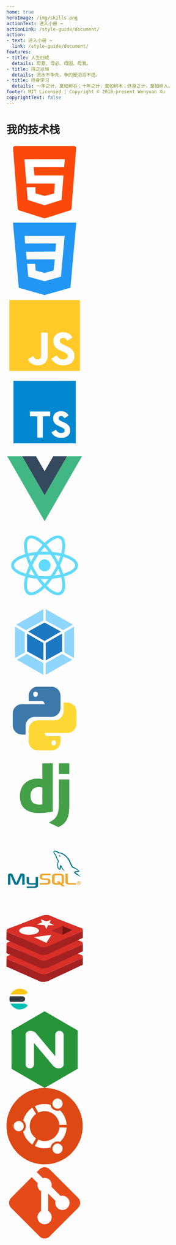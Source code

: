 ```yaml
---
home: true
heroImage: /img/skills.png
actionText: 进入小册 →
actionLink: /style-guide/document/
action:
- text: 进入小册 →
  link: /style-guide/document/
features:
- title: 人生四戒
  details: 毋意、毋必、毋固、毋我。
- title: 持之以恒
  details: 流水不争先，争的是滔滔不绝。
- title: 终身学习
  details: 一年之计，莫如树谷；十年之计，莫如树木；终身之计，莫如树人。
footer: MIT Licensed | Copyright © 2018-present Wenyuan Xu
copyrightText: false
---
```


<div class="tech-stack">
  <h1>我的技术栈</h1>
  <div class="tech-logo">
    <div class="tech-logo-icon" data-tooltip="HTML 5">
      <svg t="1594449205433" class="icon" viewBox="0 0 1024 1024" version="1.1" xmlns="http://www.w3.org/2000/svg" p-id="1511" width="200" height="200"><path d="M89.088 59.392l62.464 803.84c1.024 12.288 9.216 22.528 20.48 25.6L502.784 993.28c6.144 2.048 12.288 2.048 18.432 0l330.752-104.448c11.264-4.096 19.456-14.336 20.48-25.6l62.464-803.84c1.024-17.408-12.288-31.744-29.696-31.744H118.784c-17.408 0-31.744 14.336-29.696 31.744z" fill="#FC490B" p-id="1512"></path><path d="M774.144 309.248h-409.6l12.288 113.664h388.096l-25.6 325.632-227.328 71.68-227.328-71.68-13.312-169.984h118.784v82.944l124.928 33.792 123.904-33.792 10.24-132.096H267.264L241.664 204.8h540.672z" fill="#FFFFFF" p-id="1513"></path></svg>
    </div>
    <div class="tech-logo-icon" data-tooltip="CSS 3">
      <svg t="1594449320423" class="icon" viewBox="0 0 1024 1024" version="1.1" xmlns="http://www.w3.org/2000/svg" p-id="5999" width="200" height="200"><path d="M88.064 27.648l77.824 871.424L512 996.352l346.112-97.28 77.824-871.424z" fill="#2196F3" p-id="6000"></path><path d="M771.072 312.32l-10.24 109.568-29.696 328.704L512 811.008l-220.16-60.416-14.336-172.032h107.52l7.168 89.088L512 700.416l119.808-32.768 16.384-148.48-375.808 1.024-11.264-101.376 395.264-4.096 8.192-108.544-413.696 1.024-7.168-101.376h536.576z" fill="#FAFAFA" p-id="6001"></path></svg>
    </div>
    <div class="tech-logo-icon" data-tooltip="JavaScript">
      <svg t="1594452832532" class="icon" viewBox="0 0 1024 1024" version="1.1" xmlns="http://www.w3.org/2000/svg" p-id="978" width="200" height="200"><path d="M38.56886067 38.56886067h946.86227866v946.86227866H38.56886067V38.56886067m248.81436505 791.1560377c21.04138438 44.71294135 62.5981169 81.53536248 133.61278901 81.53536246 78.9051899 0 133.08675402-42.08276753 133.08675281-134.13882281v-304.04799797h-89.42588147V775.01729921c0 45.23897512-18.41121055 56.81173672-47.34311392 56.81173673-30.51000717 0-43.13483754-21.04138438-57.33777176-45.76501015l-72.59277467 43.66087258m314.56869076-9.4686228c26.30172955 51.55139031 79.4312249 91.00398527 162.54469117 91.00398526 84.16553629 0 147.28968821-43.66087133 147.2896882-124.14416501 0-74.17087849-42.60880254-107.31105826-118.35778483-139.92520422l-22.09345319-9.46862279c-38.40052617-16.307073-54.70759791-27.35379957-54.70759912-53.65552911 0-21.56741817 16.307073-38.40052617 42.60880252-38.40052493 25.24966076 0 42.08276753 11.04672657 57.33777173 38.40052493l68.91053209-45.76501015c-28.93190337-50.49932154-69.96260211-69.96260211-126.24830382-69.96260088-79.4312249 0-130.45658021 50.49932154-130.45658019 117.30571482 0 72.5927747 42.60880254 106.78502324 106.78502324 134.13882281l22.09345315 9.46862278c41.03069875 17.88517679 65.22829073 28.93190337 65.22829072 59.44191054 0 25.24966076-23.67155698 43.66087133-60.49397931 43.66087133-43.66087133 0-68.91053209-22.61948818-87.84777766-54.18156414l-72.5927747 42.08276876z" fill="#FFCA28" p-id="979"></path></svg>
    </div>
    <div class="tech-logo-icon" data-tooltip="TypeScript">
      <svg t="1625995896568" class="icon" viewBox="0 0 1024 1024" version="1.1" xmlns="http://www.w3.org/2000/svg" p-id="4145" width="200" height="200"><path d="M94.208 94.208v835.584h835.584V94.208H94.208z m634.92096 405.85216v0.012288c8.011776 0.024576 17.119232 0.436224 23.967744 1.179648 27.891712 3.016704 49.6128 15.050752 68.091904 37.715968 9.201664 11.290624 12.34944 16.2304 11.679744 18.343936-0.432128 1.363968-6.746112 5.885952-26.820608 19.21024-19.720192 13.092864-26.07104 17.014784-27.5456 17.014784-1.497088 0-4.614144-3.207168-9.105408-9.365504-8.6528-11.855872-17.485824-17.266688-31.13984-19.070976-14.68416-1.9456-27.856896 2.68288-34.308096 12.058624-5.515264 8.011776-6.3488 20.901888-1.96608 30.26944 5.07904 10.848256 14.270464 16.846848 49.494016 32.290816 40.624128 17.813504 61.210624 30.005248 76.204032 45.13792 16.146432 16.293888 24.326144 35.106816 26.83904 61.718528 1.226752 12.972032-0.272384 28.34432-3.98336 40.843264-9.10336 30.640128-33.66912 53.075968-69.67296 63.635456-9.95328 2.9184-19.214336 4.661248-28.37504 5.332992-13.985792 1.030144-34.002944 0.462848-46.051328-1.29024-30.482432-4.442112-64.892928-22.17984-82.051072-42.2912-8.423424-9.873408-19.177472-26.12224-19.177472-28.9792 0-1.380352 0.684032-2.164736 3.391488-3.885056 8.032256-5.103616 54.054912-31.412224 54.94784-31.412224 0.540672 0 2.945024 2.832384 5.341184 6.295552 5.429248 7.839744 18.78016 21.313536 25.567232 25.808896 5.543936 3.672064 12.634112 6.619136 21.051392 8.747008 4.820992 1.202176 7.3728 1.417216 17.891328 1.417216 10.747904-0.004096 12.951552-0.18432 17.760256-1.476608 12.71808-3.422208 22.644736-10.50624 26.851328-19.156992 1.8432-3.7376 1.880064-4.204544 1.880064-13.27104v-9.40032l-2.260992-4.48512c-5.474304-10.866688-17.270784-18.323456-54.56896-34.47808-17.13152-7.421952-38.11328-17.885184-46.30528-23.0912-18.696192-11.880448-31.653888-25.462784-40.157184-42.088448-8.45824-16.533504-9.71776-22.687744-9.73824-47.548416-0.02048-19.462144-0.053248-19.222528 3.975168-31.643648 3.65568-11.272192 11.139072-23.863296 19.400704-32.64512 16.4864-17.524736 40.577024-28.788736 66.367488-31.029248 3.29728-0.313344 7.716864-0.434176 12.52352-0.41984z m-221.92128 3.844096h0.008192c49.670144 0.024576 78.143488 0.196608 78.600192 0.483328 0.86016 0.53248 0.968704 4.855808 0.968704 32.444416v31.827968l-49.563648 0.180224-49.563648 0.180224v140.724224c0 77.400064-0.157696 141.185024-0.372736 141.748224-0.350208 0.948224-4.163584 1.019904-36.41344 1.019904h-36.018176l-0.372736-1.45408c-0.239616-0.79872-0.415744-64.587776-0.41984-141.750272l-0.012288-140.296192-49.5616-0.176128-49.565696-0.180224v-31.451136c0-24.94464 0.172032-31.625216 0.837632-32.288768 0.681984-0.702464 25.976832-0.882688 134.967296-0.991232 21.01248-0.02048 39.92576-0.03072 56.48384-0.02048z" fill="#0288D1" p-id="4146"></path></svg>
    </div>
    <div class="tech-logo-icon" data-tooltip="Vue.js">
      <svg t="1594449992255" class="icon" viewBox="0 0 1024 1024" version="1.1" xmlns="http://www.w3.org/2000/svg" p-id="1022" width="200" height="200"><path d="M627.85285817 77.66360895h185.07382266L512 598.88964363 211.07331917 77.66360895H10.45553197L512 946.33639105l501.54446803-868.78460919z" fill="#41B883" p-id="1023"></path><path d="M812.92668083 77.66360895H627.85285817L512 278.28139617 396.14714183 77.66360895H211.07331917L512 598.88964363z" fill="#34495E" p-id="1024"></path></svg>
    </div>
    <div class="tech-logo-icon" data-tooltip="React">
      <svg t="1628346090690" class="icon" viewBox="0 0 1024 1024" version="1.1" xmlns="http://www.w3.org/2000/svg" p-id="9901" width="200" height="200"><path d="M512 511.8m-80 0a80 80 0 1 0 160 0 80 80 0 1 0-160 0Z" fill="#61DAFB" p-id="9902"></path><path d="M960.5 511.8c0-62.8-73.8-117.2-188.5-150.1 28.9-115.8 18.7-206.9-35.7-238.3-54.5-31.4-138.5 5.3-224.3 88.2-85.8-82.9-169.8-119.6-224.3-88.2-54.4 31.4-64.6 122.6-35.7 238.3C137.3 394.6 63.5 449 63.5 511.8S137.3 629 252 661.9c-28.9 115.7-18.7 206.9 35.7 238.3 13.4 7.8 28.6 11.6 45.2 11.6 39.7 0 87.8-21.8 140-64.2 13-10.6 26.1-22.6 39.1-35.2 13 12.6 26.1 24.6 39.1 35.2 52.2 42.4 100.2 64.2 140 64.2 16.6 0 31.8-3.8 45.2-11.6 54.4-31.4 64.6-122.5 35.7-238.3 114.7-32.9 188.5-87.3 188.5-150.1zM716.8 157.2c35.3 20.4 42.7 94.3 17.6 194.8-36.7-8.4-76.7-14.7-119.3-18.6-24.7-34.9-50.2-66.4-75.8-94 59.2-57.3 114.2-88.4 152-88.4 9.6-0.1 18.2 2 25.5 6.2zM637 584c-13.8 24-28.4 47-43.3 69-26.1 2-53.3 3.1-81.7 3.1-28.3 0-55.5-1.1-81.6-3.1-15-22-29.5-45.1-43.3-69-14.1-24.5-26.7-48.6-38.1-72.2 11.4-23.6 24-47.7 38.1-72.2 14.1-24.5 28.7-47.4 43.4-69.1 26.1-2 53.3-3.1 81.6-3.1 28.3 0 55.5 1.1 81.6 3.1 14.7 21.6 29.3 44.6 43.4 69 14.1 24.5 26.7 48.6 38.1 72.2-11.5 23.7-24.1 47.8-38.2 72.3z m58.8-26.4c11.2 26.6 20.4 52.1 28 76.5-24.9 5.6-51.7 10.4-80.3 14 9.3-14.5 18.4-29.3 27.3-44.6 8.8-15.4 17.1-30.7 25-45.9zM512 756.5c-17.7-19.2-35.1-40.1-52.2-62.6 17.1 0.8 34.5 1.3 52.2 1.3 17.7 0 35.1-0.5 52.2-1.3-17.1 22.5-34.5 43.4-52.2 62.6zM380.5 648.1c-28.6-3.6-55.3-8.4-80.3-14 7.6-24.4 16.8-49.9 28-76.5 7.9 15.2 16.1 30.5 25 45.9 8.9 15.2 18 30 27.3 44.6zM328.2 466c-11.2-26.6-20.4-52.1-28-76.5 24.9-5.6 51.6-10.4 80.2-14-9.2 14.4-18.4 29.2-27.2 44.6-8.8 15.4-17.1 30.7-25 45.9zM512 267.1c17.3 18.7 34.8 39.8 52.1 62.7-17.1-0.8-34.4-1.3-52.1-1.3-17.7 0-35 0.5-52.1 1.3 17.3-22.9 34.8-44 52.1-62.7z m158.7 153c-8.9-15.3-18-30.1-27.2-44.6 28.6 3.6 55.3 8.4 80.2 14-7.6 24.4-16.8 49.9-28 76.5-7.8-15.2-16.1-30.5-25-45.9zM307.2 157.2c7.2-4.2 15.8-6.2 25.6-6.2 37.8 0 92.7 31.1 151.9 88.4-25.6 27.6-51.1 59.2-75.8 94-42.5 3.9-82.6 10.2-119.3 18.6-25.1-100.6-17.6-174.5 17.6-194.8zM102.5 511.8c0-40.8 60.3-84.2 160-112.6 11.1 36 25.6 73.8 43.5 112.6-17.8 38.8-32.4 76.6-43.5 112.6-99.7-28.4-160-71.9-160-112.6z m345.8 305.5c-59.7 48.5-111.1 66.4-141.1 49.2-35.3-20.4-42.7-94.3-17.6-194.8 36.7 8.4 76.7 14.7 119.3 18.6 24.4 34.5 49.9 66.1 75.8 94.2-12.1 11.7-24.2 22.9-36.4 32.8z m268.5 49.2c-29.9 17.3-81.4-0.6-141.1-49.2-12.1-9.9-24.3-21.1-36.5-32.8 26-28.1 51.4-59.7 75.8-94.2 42.5-3.9 82.6-10.2 119.3-18.7 25.2 100.6 17.7 174.5-17.5 194.9z m44.8-242.1c-11.1-36-25.6-73.8-43.5-112.6 17.8-38.8 32.4-76.6 43.5-112.6 99.7 28.5 160 71.9 160 112.6-0.1 40.7-60.4 84.2-160 112.6z" fill="#61DAFB" p-id="9903"></path></svg>
    </div>
    <div class="tech-logo-icon" data-tooltip="Webpack">
      <svg t="1622560777342" class="icon" viewBox="0 0 1024 1024" version="1.1" xmlns="http://www.w3.org/2000/svg" p-id="1108" width="200" height="200"><path d="M882.23288889 749.45422222L526.90488889 950.38577778V793.94133333l221.41155556-121.856 133.91644444 77.36888889z m24.34844444-22.07288889V307.08622222l-129.93422222 75.09333333v270.22222223l129.93422222 74.97955555z m-766.17955555 22.07288889l355.328 201.04533333V793.94133333L274.20444445 672.08533333l-133.80266667 77.36888889zM116.05333333 727.38133333V307.08622222l129.93422222 75.09333333v270.22222223L116.05333333 727.38133333z m15.24622222-447.60177778l364.43022223-206.16533333v151.32444445L262.144 353.39377778l-1.82044445 1.024c0 0.11377778-129.024-74.63822222-129.024-74.63822223z m760.03555556 0L526.90488889 73.728v151.32444445l233.472 128.34133333 1.82044444 1.024 129.13777778-74.63822223z" fill="#8ED6FB" p-id="1109"></path><path d="M495.72977778 758.21511111l-218.45333333-120.14933333V400.15644445l218.45333333 126.17955555v231.87911111z m31.17511111 0l218.45333333-120.03555556V400.15644445l-218.45333333 126.17955555v231.87911111zM291.95377778 372.62222222l219.24977777-120.49066667L730.45333333 372.62222222 511.31733333 499.25688889 291.95377778 372.62222222z" fill="#1C78C0" p-id="1110"></path></svg>
    </div>
    <div class="tech-logo-icon" data-tooltip="Python">
      <svg t="1597990804379" class="icon" viewBox="0 0 1024 1024" version="1.1" xmlns="http://www.w3.org/2000/svg" p-id="3374" width="200" height="200"><path d="M420.693333 85.333333C353.28 85.333333 298.666667 139.946667 298.666667 207.36v71.68h183.04c16.64 0 30.293333 24.32 30.293333 40.96H207.36C139.946667 320 85.333333 374.613333 85.333333 442.026667v161.322666c0 67.413333 54.613333 122.026667 122.026667 122.026667h50.346667v-114.346667c0-67.413333 54.186667-122.026667 121.6-122.026666h224c67.413333 0 122.026667-54.229333 122.026666-121.642667V207.36C725.333333 139.946667 670.72 85.333333 603.306667 85.333333z m-30.72 68.693334c17.066667 0 30.72 5.12 30.72 30.293333s-13.653333 38.016-30.72 38.016c-16.64 0-30.293333-12.8-30.293333-37.973333s13.653333-30.336 30.293333-30.336z" fill="#3C78AA" p-id="3375"></path><path d="M766.250667 298.666667v114.346666a121.6 121.6 0 0 1-121.6 121.984H420.693333A121.6 121.6 0 0 0 298.666667 656.597333v160a122.026667 122.026667 0 0 0 122.026666 122.026667h182.613334A122.026667 122.026667 0 0 0 725.333333 816.64v-71.68h-183.082666c-16.64 0-30.250667-24.32-30.250667-40.96h304.64A122.026667 122.026667 0 0 0 938.666667 581.973333v-161.28a122.026667 122.026667 0 0 0-122.026667-122.026666zM354.986667 491.221333l-0.170667 0.170667c0.512-0.085333 1.066667-0.042667 1.621333-0.170667z m279.04 310.442667c16.64 0 30.293333 12.8 30.293333 37.973333a30.293333 30.293333 0 0 1-30.293333 30.293334c-17.066667 0-30.72-5.12-30.72-30.293334s13.653333-37.973333 30.72-37.973333z" fill="#FDD835" p-id="3376"></path></svg>
    </div>
    <div class="tech-logo-icon" data-tooltip="Django">
      <svg t="1597990902539" class="icon" viewBox="0 0 1024 1024" version="1.1" xmlns="http://www.w3.org/2000/svg" p-id="3649" width="200" height="200"><path d="M481.655483 85.33675h139.530244v645.870954c-71.577602 13.585067-124.129284 19.022507-181.210459 19.022508-170.342406-0.003413-259.133449-77.004803-259.133449-224.699741 0-142.254085 94.23531-234.663261 240.100702-234.663261 22.650881 0 39.867735 1.809067 60.706135 7.243093z m0 325.102944c-16.308907-5.430614-29.900801-7.243094-47.114242-7.243094-70.673069 0-111.445337 43.492695-111.445337 119.596377 0 74.301442 38.963201 115.070297 110.53739 115.070298 15.394134 0 28.088321-0.904533 48.018775-3.618134z" fill="#43A047" p-id="3650"></path><path d="M843.168455 300.817077v323.457717c0 111.445337-8.154454 164.898139-32.614401 211.114674-22.654294 44.404055-52.558508 72.482136-114.165764 103.294297l-129.570138-61.610669c61.610669-28.992854 91.51147-54.357335 110.537391-93.330777 19.937281-39.864321 26.282668-86.070616 26.282667-207.482886V300.823903z m-139.526832-214.732807h139.526832v143.155204h-139.526832z" fill="#43A047" p-id="3651"></path></svg>
    </div>
    <div class="tech-logo-icon" data-tooltip="MySQL">
      <svg t="1597992373909" class="icon" viewBox="0 0 1024 1024" version="1.1" xmlns="http://www.w3.org/2000/svg" p-id="9841" width="200" height="200"><path d="M715.8 312.4l-5.6-11.7c-2.4-3.4-5.9-6-7.9-10h-0.6v-0.6c3.3-0.8 6.7-1.2 10.1-1.1 2 1.9 5.1 3.3 6.7 5.6 1.2 1.7 1.4 3.6 2.8 5 0 5.9-1.6 9.8-5.1 12.3 0.2-0.1-0.4 0.5-0.4 0.5z m251.9 251.1c-9.3-5.9-20.1-9.2-29.8-15.1-5.4-3.3-10.7-7.4-15.7-11.2-4.7-3.5-9.9-10.1-12.9-15.1-1.6-2.6-1.9-5.7-3.9-7.8 0.6-4.6 6.4-4.6 10.1-6.1 12.9-5.4 28-7.2 47.8-6.7-0.6-5-12.9-11.2-16.9-13.9-8-5.6-16.2-11.6-24.7-16.8-4.5-2.7-12.2-4.7-16.9-6.7-6.7-2.8-21.5-5.5-25.3-10.6-7.3-9.6-12.3-21.3-17.4-32.9-5.2-11.6-11.7-23.8-16.9-35.7-2.6-5.9-3.8-11.2-6.7-16.7-18.1-34.5-44.6-63.4-77-83.7-10.6-6.7-22.4-12.8-35.4-16.7-7.4-2.2-16.3-1-24.2-2.8h-5.1c-4.4-1.3-8.1-6-11.8-8.4-7.6-5-15.2-8.6-24.2-12.3-3.4-1.4-12.5-4.7-15.7-2.2-1.9 0.6-2.8 1.4-3.4 3.3-1.9 2.9-0.2 7.3 1.1 10 3.6 7.8 8.8 12.5 13.5 19 4.2 5.8 9.3 12.4 12.4 19 6.3 13.7 9.2 28.9 15.2 42.4 2.3 5.2 5.7 11.1 9 15.6 2.7 3.6 7.5 6.4 9 11.2 3.1 4.8-4.5 21.1-6.2 26.2-6.5 20-5.1 47.9 2.2 65.3 2.9 6.9 5.7 14.9 13.5 16.7 0.6-0.4 0.1-0.2 1.1-0.5 1.7-13.4 2.2-26.3 6.7-36.8 2.8-6.6 8.2-11.1 11.8-16.7 2.7 1.5 2.6 6 3.9 8.9 3.3 7.6 6.8 15.9 10.7 23.4 8.3 15.7 17.3 30.8 27.6 44.6 3.6 4.9 8.5 10.2 12.9 14.5 1.9 1.8 4.2 2.8 5.6 5h0.6v0.6c-7.6-2.6-12.1-10.1-18-14.5-11.3-8.4-24.6-21-32-32.9l-10.1-20.1v-0.6c-1.4 1.9-1 3.9-1.7 6.7-3.2 12.3-0.7 26.2-11.8 30.7-12.7 5.1-21.9-8.3-25.9-14.5-12.8-20.3-16.1-54.5-7.3-82 1.9-6.1 2.1-13.6 5.6-18.4-0.6-4.3-4.1-5.6-6.2-8.4-3.4-4.6-6.3-10-9-15.1-5.3-10.1-8.8-22-12.9-32.9-1.7-4.4-2-8.6-3.9-12.8-2.9-6.4-8.2-12.7-12.4-18.4-5.9-8.1-22.3-23.7-15.7-39.6 10.4-25.3 46.6-6.1 60.7 2.8 3.5 2.2 7.5 6.8 11.2 8.4l18.6 1.1c11.5 2.7 22.4 4.8 31.5 10 42.6 24.7 70 49.9 95.6 91.5 5.3 8.7 8.1 18.2 12.4 27.9 6.3 14.4 13 28.5 20.3 42.4 3.4 6.4 5.8 13.5 10.1 19 1.8 2.3 6.8 3.1 9.6 4.5 8.3 4.2 18 7.3 25.9 12.3 14.2 8.9 27.9 19.5 40.5 30.1 4.8 4.1 8 10 12.4 14.5v2.2c-3.9 1.1-7.9 2.2-11.8 3.3-8.7 2.2-16.3 1.7-24.7 3.9-5 1.3-11.4 3.3-16.9 3.9l0.6 0.5c3.2 8.9 20.4 16.3 28.1 21.8 9.6 6.9 18.7 15.1 25.9 24.5l7.3 7.3c1.7 2.4 2.1 5.5 3.9 7.8v0.5c-3.4-1.2-5.2-4.2-7.9-6.1-5.7-3.8-11.1-8.1-16.6-11.6zM373 728.9H271.4v-21.5h101.7c20.7-2.2 18.3-12.4 18.3-15.8v-8.4h-68.3c-31.8-0.3-52.1-14.1-52.3-29.9 0-1.5 0.7-71 0-71.6H303v69.5c-0.3 3.8 1.2 12.6 18.8 12.9 9 0.1 69.4 0 69.9 0v-82.7h32.2c0.2 0 0 112.8 0 113.3 0.2 27.7-34.8 33.7-50.9 34.2zM211.8 558.2L162 668.1c-5.9 13.3-13.6 18-29.4 18-15.8 0-23.8-4.7-29.7-18L53.2 558.2v126.1H21V558.4c0-12.3 4.9-18.2 15.2-21.3 24.4-7.6 41.1-1 48.2 15.3l47.3 108.5 48.9-108.5c7.4-16.4 23.8-22.9 48.3-15.3 10.2 3.1 15.2 9 15.2 21.3v125.9h-32.2l-0.1-126.1z" fill="#00758F" p-id="9842"></path><path d="M659.8 536.6h61.1c3.1 0 5.9 0.2 9 0.6 27 3.7 40.6 15.4 40.6 34.7v75.9c0 15.6-5.8 24-19.1 29.5l31.7 28.4h-37.3l-25.6-23-25.8 1.6H660c-6.4 0-12.8-0.9-18.9-2.7-20.5-5.5-30.4-16.2-30.4-33.8v-75.9c0-19.3 13.6-31 40.6-34.7 2.6-0.4 5.7-0.6 8.5-0.6z m-14.6 109.3c0 1 0.3 2.1 0.6 3.3 1.9 8.8 10.2 13.7 22.9 13.7H698l-26.8-24.1h37.3l23.4 21c4.3-2.3 7.2-5.8 8.2-10.3 0.3-1 0.3-2.1 0.3-3.1v-72.8c0-0.8 0-1.9-0.3-2.9-1.9-8.2-10.2-12.9-22.6-12.9h-48.7c-14.3 0-23.6 6.2-23.6 15.8v72.3z m-148.9-88.1c-11.5 1-14.9 2.9-16.4 9.4-0.3 1-0.3 1.9-0.3 2.7v14.5c0 1 0 1.8 0.3 2.9 1.5 8.6 7.7 12.5 20.7 12.5h39c9.6 0 19.5 1.6 27.5 4.7 15.2 5.7 22.9 14.3 22.9 23.5v23.3c0 11.3-6.8 19.9-20.7 26.2-8.3 3.9-18.9 6.1-29.7 6.1h-92.5v-21.3h88.8c1.2 0 2.2-0.2 3.4-0.2 6.2-0.4 10.8-2.1 13.6-4.5 3.1-2.5 4.6-5.3 4.6-7.6v-18.6c0-2.2-0.9-4.3-2.5-5.7-3.1-3.7-7.4-5.5-17.6-6.3-0.9-0.2-2.2-0.2-3.4-0.2h-33.4c-3.1 0-6.2-0.2-9.3-0.4-27.5-2.9-43.9-15.1-43.9-29.5v-18.6c0-16.4 8.4-25.8 27.5-31.7 6.2-1.8 13-2.7 26-2.7h90.3v21.3h-91.9c-0.9 0-2.1 0.2-3 0.2z m326.5 88.6c0 11.3 7.1 16 26 16h84.4v21.3h-83.8c-3.1 0-6.2-0.2-9.3-0.4-33.1-2.4-49.5-14.7-49.5-36.6V536.3h32.2v110.1z m149.2-8.2c12.5 0 23.7 9.5 23.7 23.5 0 14.1-11.2 23.5-23.7 23.5s-23.7-9.5-23.7-23.5 11.2-23.5 23.7-23.5z m0 42.2c10.2 0 18.4-8 18.4-18.6 0-10.7-8.2-18.6-18.4-18.6-10.3 0-18.4 8-18.4 18.6 0.1 10.6 8.1 18.6 18.4 18.6z m11.3-24.3c0 4.9-3.2 6.9-7.3 7.3l7.8 11.8h-5.3l-7.1-11.6h-4.2v11.6h-4.5v-26.9h10.6c6.5 0 10 2.3 10 7.8z m-16.2-4v7.7h4.9c3.4 0 6.4-0.3 6.4-4.1 0-3.1-3.3-3.6-6-3.6h-5.3z" fill="#F2A72F" p-id="9843"></path></svg>
    </div>
    <div class="tech-logo-icon" data-tooltip="Redis">
      <svg t="1651213212000" class="icon" viewBox="0 0 1173 1024" version="1.1" xmlns="http://www.w3.org/2000/svg" p-id="1281" width="200" height="200"><path d="M1.914402 656.839666L0 789.329468l516.178817 226.592549s55.03905 26.933652 151.072702-17.559685c60.369668-28.055887 505.89716-236.560641 505.897159-236.560641v-126.548555s0.775663 16.850036-12.872701 24.441629-543.69009 239.547768-543.69009 239.547767-43.024528 14.737593-80.223334 0.544615c-13.202771-5.033556-93.195056-42.182852-198.2396-87.781921-151.171723-65.601266-326.108432-139.421257-326.108432-139.421257s-8.845856-7.608097-10.100119-15.744303z" fill="#A42122" p-id="1282"></path><path d="M534.530668 426.797893s78.061381-32.792381 148.333127 0 477.808265 188.931646 477.808265 188.931646 35.911536 29.706234-14.06095 51.540315-538.706044 235.768475-538.706045 235.768475-45.268999 17.180105-110.853762-18.731431C433.611991 849.567108 38.519083 684.796532 12.757177 674.052778a6.436351 6.436351 0 0 1-2.475519-1.765871c-5.660688-6.287819-28.055887-35.564963 26.141485-54.989539 60.897779-21.867089 498.107525-190.499475 498.107525-190.499475z" fill="#D82F27" p-id="1283"></path><path d="M1.914402 450.6619L0 583.151703l516.178817 226.592549S571.217867 836.727414 667.251519 792.168063c60.369668-28.055887 505.89716-236.560641 505.897159-236.56064V429.091874s0.775663 16.850036-12.872701 24.441629S616.585887 693.147284 616.585887 693.147284s-43.024528 14.737593-80.223334 0.544615c-13.202771-5.033556-93.195056-42.182852-198.2396-87.781921-151.171723-65.601266-326.108432-139.421257-326.108432-139.421257s-8.845856-7.690614-10.100119-15.826821z" fill="#A42122" p-id="1284"></path><path d="M534.530668 220.686141s78.061381-32.792381 148.333127 0S1160.67206 409.617787 1160.67206 409.617787s35.911536 29.706234-14.06095 51.540316-538.706044 235.768475-538.706045 235.768475-45.268999 17.180105-110.853762-18.731431C433.611991 643.455357 38.519083 478.684781 12.757177 467.941026a6.436351 6.436351 0 0 1-2.475519-1.76587c-5.660688-6.287819-28.055887-35.564963 26.141485-54.98954 60.897779-21.867089 498.107525-190.499475 498.107525-190.499475z" fill="#D82F27" p-id="1285"></path><path d="M1.914402 244.550149L0 377.039951l516.178817 226.592549s55.03905 26.933652 151.072702-17.559684c60.369668-28.055887 505.89716-236.560641 505.897159-236.560641v-126.482542s0.775663 16.850036-12.872701 24.425125S616.585887 487.01903 616.585887 487.01903s-43.024528 14.737593-80.223334 0.544614c-13.202771-4.951039-93.195056-42.182852-198.2396-87.781921-151.171723-65.601266-326.108432-139.421257-326.108432-139.421256s-8.845856-7.608097-10.100119-15.810318z" fill="#A42122" p-id="1286"></path><path d="M534.530668 14.57439s78.061381-32.792381 148.333127 0 477.808265 188.931646 477.808265 188.931646 35.911536 29.706234-14.06095 51.540316S607.905065 490.814826 607.905065 490.814826s-45.268999 17.180105-110.853762-18.731431C433.611991 437.343606 38.519083 272.573029 12.757177 261.829275a6.436351 6.436351 0 0 1-2.475519-1.765871c-5.660688-6.287819-28.055887-35.564963 26.141485-54.989539C97.320922 183.190273 534.530668 14.57439 534.530668 14.57439z" fill="#D82F27" p-id="1287"></path><path d="M195.681563 239.929179a152.244448 63.505326 0 1 0 304.488895 0 152.244448 63.505326 0 1 0-304.488895 0Z" fill="#FFFFFF" p-id="1288"></path><path d="M526.708027 66.098202l20.299259 45.285503-79.629209 34.36021 119.650107 10.925293 25.563865 59.32995 26.554072-60.897779h92.122331l-68.703917-35.911536 18.731431-43.717674-67.136088 21.867089-87.451851-31.241056zM422.092574 339.362545l192.067304 85.884022 76.510055-121.795558-268.577359 35.911536z" fill="#FFFFFF" p-id="1289"></path><path d="M860.870149 169.162329L690.669933 239.929179l170.200216 63.52183V169.162329z" fill="#AD2524" p-id="1290"></path><path d="M1010.771104 228.492279l-149.900955-59.32995v134.28868l149.900955-74.95873z" fill="#791514" p-id="1291"></path></svg>
    </div>
    <div class="tech-logo-icon" data-tooltip="Elasticsearch">
      <svg width="64px" height="64px" viewBox="0 0 64 64" version="1.1" xmlns="http://www.w3.org/2000/svg" xmlns:xlink="http://www.w3.org/1999/xlink"><g id="icon-/-product-logo-/-64x64px-/-elastic-sesrch-/-color" stroke="none" stroke-width="1" fill="none" fill-rule="evenodd"><g id="logo-elastic-search-64x64-color" transform="translate(8.000000, 4.999500)"><path d="M47.7246,9.708 L47.7276,9.702 C42.7746,3.774 35.3286,0 26.9996,0 C16.4006,0 7.2326,6.112 2.8136,15 L38.0056,15 C40.5306,15 42.9886,14.13 44.9206,12.504 C45.9246,11.659 46.8636,10.739 47.7246,9.708" id="Fill-1" fill="#FEC514"></path><path d="M0,27.0005 C0,29.4225 0.324,31.7675 0.922,34.0005 L34,34.0005 C37.866,34.0005 41,30.8665 41,27.0005 C41,23.1345 37.866,20.0005 34,20.0005 L0.922,20.0005 C0.324,22.2335 0,24.5785 0,27.0005" id="Fill-4" fill="#343741"></path><path d="M47.7246,44.293 L47.7276,44.299 C42.7746,50.227 35.3286,54.001 26.9996,54.001 C16.4006,54.001 7.2326,47.889 2.8136,39.001 L38.0056,39.001 C40.5306,39.001 42.9886,39.871 44.9206,41.497 C45.9246,42.342 46.8636,43.262 47.7246,44.293" id="Fill-6" fill="#00BFB3"></path></g></g></svg>
    </div>
    <div class="tech-logo-icon" data-tooltip="NGINX">
      <svg t="1597992219506" class="icon" viewBox="0 0 1024 1024" version="1.1" xmlns="http://www.w3.org/2000/svg" p-id="2608" width="200" height="200"><path d="M512 0L68.48 256v512L512 1024l443.52-256V256z m256 707.84c0 30.08-27.552 55.04-65.248 55.04-26.912 0-57.632-10.88-76.832-34.56l-256-304.672v284.16c0 30.752-24.32 55.04-54.368 55.04H312.32c-30.752 0-55.04-25.6-55.04-55.04V316.16c0-30.08 26.88-55.04 64-55.04 27.552 0 58.88 10.88 78.08 34.56l254.72 304.672V316.16c0-30.752 25.6-55.04 55.04-55.04h3.2c30.72 0 55.04 25.6 55.04 55.04v391.68z" fill="#269539" p-id="2609"></path></svg>
    </div>
    <div class="tech-logo-icon" data-tooltip="Ubuntu">
      <svg t="1597991636564" class="icon" viewBox="0 0 1024 1024" version="1.1" xmlns="http://www.w3.org/2000/svg" p-id="10406" width="200" height="200"><path d="M1022.548 510.732c0 282.056-228.66 510.72-510.732 510.72C229.736 1021.452 1.08 792.788 1.08 510.732 1.08 228.66 229.744 0 511.816 0c282.076 0 510.732 228.66 510.732 510.732z" fill="#DD4814" p-id="10407"></path><path d="M164.532 442.532c-37.676 0-68.2 30.524-68.2 68.2 0 37.656 30.524 68.184 68.2 68.184 37.66 0 68.184-30.528 68.184-68.184 0-37.676-30.524-68.2-68.184-68.2z m486.86 309.912c-32.612 18.84-43.8 60.52-24.96 93.116 18.82 32.616 60.5 43.796 93.116 24.96 32.612-18.82 43.796-60.5 24.96-93.12-18.82-32.592-60.524-43.772-93.116-24.956z m-338.744-241.712c0-67.384 33.472-126.92 84.684-162.968L347.48 264.268c-59.656 39.88-104.048 100.816-122.496 172.188 21.528 17.56 35.304 44.3 35.304 74.272 0 29.956-13.776 56.696-35.304 74.26C243.408 656.376 287.8 717.32 347.48 757.2l49.852-83.52c-51.212-36.028-84.684-95.56-84.684-162.948z m199.168-199.188c104.052 0 189.42 79.776 198.38 181.52l97.16-1.432c-4.776-75.112-37.592-142.544-88.008-192.128-25.928 9.796-55.88 8.296-81.76-6.624-25.932-14.964-42.192-40.208-46.636-67.608a297.04 297.04 0 0 0-79.14-10.76 295.148 295.148 0 0 0-131.276 30.652l47.38 84.908a198.384 198.384 0 0 1 83.9-18.528z m0 398.36a198.404 198.404 0 0 1-83.896-18.528l-47.38 84.9a294.848 294.848 0 0 0 131.28 30.684 296.16 296.16 0 0 0 79.136-10.788c4.444-27.4 20.708-52.62 46.632-67.608 25.904-14.948 55.836-16.42 81.76-6.624 50.42-49.584 83.232-117.016 88.016-192.128l-97.188-1.432c-8.94 101.772-94.304 181.52-198.36 181.52z m139.552-440.924c32.616 18.832 74.3 7.68 93.116-24.936 18.84-32.616 7.68-74.3-24.936-93.14-32.616-18.816-74.296-7.64-93.14 24.976-18.812 32.6-7.632 74.28 24.96 93.1z" fill="#FFFFFF" p-id="10408"></path></svg>
    </div>
    <div class="tech-logo-icon" data-tooltip="Git">
      <svg t="1594452867673" class="icon" viewBox="0 0 1024 1024" version="1.1" xmlns="http://www.w3.org/2000/svg" p-id="837" width="200" height="200"><path d="M63.49884471 444.72482676L339.27934283 168.4672005l80.63478137 81.1119106c-11.45109332 40.55595587 7.15693331 84.92894248 44.3729866 106.39974246v264.32940369c-28.62773329 16.22238256-47.7128892 47.23575993-47.71288806 82.54329842a95.42577726 95.42577726 0 0 0 95.42577726 95.42577726 95.42577726 95.42577726 0 0 0 95.42577726-95.42577726c0-35.30753736-19.08515589-66.32091583-47.71288806-82.54329842V388.42361757l98.76567986 99.7199384c-3.33990259 7.15693331-3.33990259 15.26812405-3.33990261 23.85644403a95.42577726 95.42577726 0 0 0 95.42577728 95.42577726 95.42577726 95.42577726 0 0 0 95.42577839-95.42577726 95.42577726 95.42577726 0 0 0-95.42577839-95.42577726c-8.58831998 0-16.69951071 0-23.85644403 3.33990146L604.0858758 297.2920003a94.47151987 94.47151987 0 0 0-54.86982251-111.64815985c-20.51654257-7.63406259-41.98734253-9.54257739-61.07249732-4.29415998L407.03164421 100.71489799l37.69318255-37.21605328c37.21605328-37.69318254 97.3342932-37.69318254 134.55034648 0l381.22598205 381.22598205c37.69318254 37.21605328 37.69318254 97.3342932 0 134.55034648l-381.22598205 381.22598205c-37.21605328 37.69318254-97.3342932 37.69318254-134.55034648 0L63.49884471 579.27517324c-37.69318254-37.21605328-37.69318254-97.3342932 0-134.55034648z" fill="#E64A19" p-id="838"></path></svg>
    </div>
  </div>
</div>
